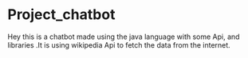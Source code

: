 # Project_chatbot
Hey this is a chatbot made using the java language with some Api, and libraries .It is using wikipedia Api to fetch the data from the internet.  

